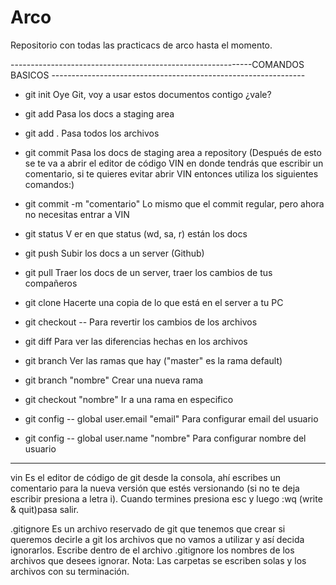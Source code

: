 # Arco
Repositorio con todas las practicacs de arco hasta el momento.

------------------------------------------------------------COMANDOS BASICOS ---------------------------------------------------------------   
* git init                                     Oye Git, voy a usar estos documentos contigo ¿vale?
* git add                                      <file> Pasa los docs a staging area 
* git add .                                    Pasa todos los archivos
* git commit                                   Pasa los docs de staging area a repository (Después de esto se te va a abrir el editor de código VIN en donde tendrás que escribir                                                  un comentario, si te quieres                      evitar abrir VIN entonces utiliza los siguientes comandos:)
* git commit -m "comentario"                   Lo mismo que el commit regular, pero ahora no necesitas entrar a VIN
* git status V                                 er en que status (wd, sa, r) están los docs
* git push                                     Subir los docs a un server (Github)
* git pull                                     Traer los docs de un server, traer los cambios de tus compañeros
* git clone                                    Hacerte una copia de lo que está en el server a tu PC
* git checkout -- <file>                       Para revertir los cambios de los archivos
* git diff <file>                              Para ver las diferencias hechas en los archivos
* git branch                                   Ver las ramas que hay ("master" es la rama default)
* git branch "nombre"                          Crear una nueva rama
* git checkout "nombre"                        Ir a una rama en especifico 

*  git config -- global user.email "email"     Para configurar email del usuario
*  git config -- global user.name "nombre"     Para configurar nombre del usuario
-------------------------------------------------------------------------------------------------------------------------------------------------         

vin Es el editor de código de git desde la consola, ahí escribes un comentario para la nueva versión que estés versionando (si no te deja escribir presiona a letra i). Cuando termines presiona esc y luego :wq (write & quit)pasa salir.

.gitignore Es un archivo reservado de git que tenemos que crear si queremos decirle a git los archivos que no vamos a utilizar y así decida ignorarlos.
Escribe dentro de el archivo .gitignore los nombres de los archivos que desees ignorar.
Nota: Las carpetas se escriben solas y los archivos con su terminación.
